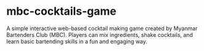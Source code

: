 # mbc-cocktails-game
A simple interactive web-based cocktail making game created by Myanmar Bartenders Club (MBC). Players can mix ingredients, shake cocktails, and learn basic bartending skills in a fun and engaging way.
